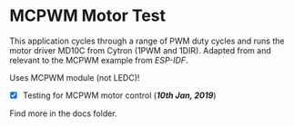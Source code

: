 MCPWM Motor Test
====================

This application cycles through a range of PWM duty cycles and runs the motor driver MD10C from Cytron (1PWM and 1DIR). Adapted from and relevant to the MCPWM example from *ESP-IDF*.

Uses MCPWM module (not LEDC)!

- [x] Testing for MCPWM motor control (***10th Jan, 2019***)

Find more in the docs folder.